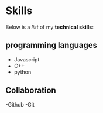 # Skills 

Below is a _list_ of my **technical skills**:

## programming languages
- Javascript 
- C++
- python

## Collaboration 
-Github
-Git
